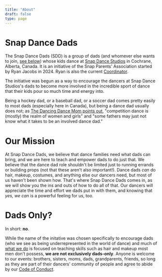 ```yaml
---
title: "About"
draft: false
type: page
---
```


# Snap Dance Dads

The Snap Dance Dads (SDD) is a group of dads (and whomever else wants to join, [see below](#dads-only)) whose kids dance at [Snap Dance Studios](https://snapdancestudios.com/) in Cochrane, Alberta, Canada. It is an initiative of the Snap Parents' Association started by Ryan Jacobs in 2024. Ryan is also the current [Coordinator](/about/team/).

The initiative was begun as a way to encourage the dancers at Snap Dance Studios's dads to become more involved in the incredible sport of dance that their kids pour so much time and energy into.

Being a hockey dad, or a baseball dad, or a soccer dad comes pretty easily to most dads (especially here in Canada), but being a dance dad usually does not; as [The Dancing Dance Mom points out](https://thedancingdancemom.com/the-few-the-proud-the-dance-dads/), "competition dance is (mostly) the realm of women and girls" and "some fathers may just not know what it takes to be an involved dance dad."

# Our Mission

At Snap Dance Dads, we believe that dance families need what dads can bring, and we are here to teach and empower dads to do just that. We believe that the dance dad role shouldn't be limited just to running errands or building props (not that these aren't also important!). Dance dads _can_ do hair, makeup, costumes, and anything else our dancers need, but most of us haven't been shown how. That's where Snap Dance Dads comes in, as we will show you the ins and outs of how to do all of that. Our dancers will appreciate the time and effort we dads put in with them, and knowing that _yes, we can_ is a powerful feeling for us, too.

# Dads Only?

In short: **no**.

While the name of the initative was chosen specifically to encourage dads (who we see as being underrepresented in the world of dance) and much of [what we do](/curriculum/) is focused on teaching skills such as hair and makeup most men don't possess, **we are not exclusively dads-only**. Anyone is welcome to our events: brothers, sisters, moms, dads, grandparents, friends, so long as they are part of their dancers' community of people and agree to abide by our [Code of Conduct](/about/conduct/).
